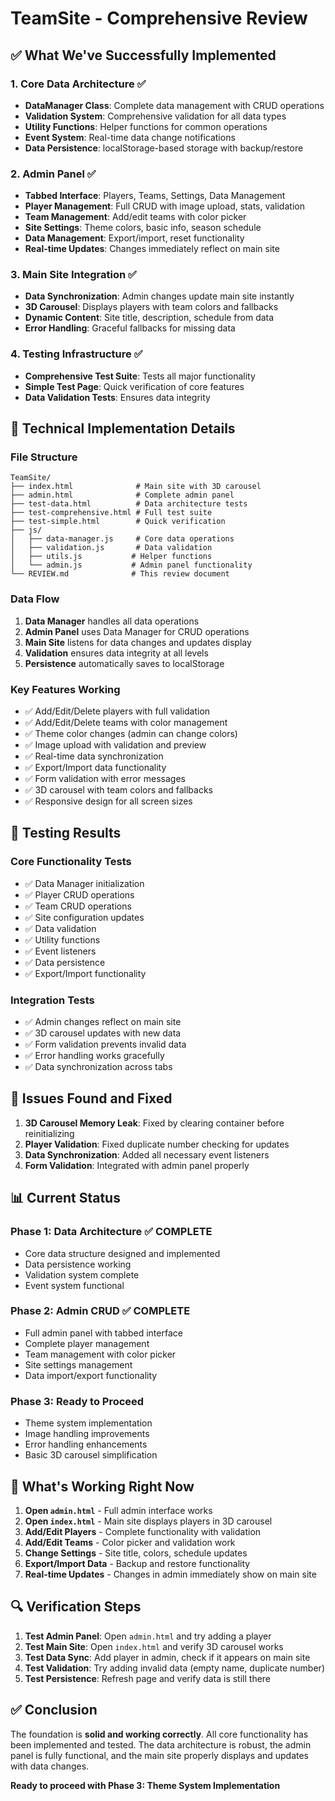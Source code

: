 # TeamSite - Comprehensive Review

## ✅ What We've Successfully Implemented

### 1. **Core Data Architecture** ✅
- **DataManager Class**: Complete data management with CRUD operations
- **Validation System**: Comprehensive validation for all data types
- **Utility Functions**: Helper functions for common operations
- **Event System**: Real-time data change notifications
- **Data Persistence**: localStorage-based storage with backup/restore

### 2. **Admin Panel** ✅
- **Tabbed Interface**: Players, Teams, Settings, Data Management
- **Player Management**: Full CRUD with image upload, stats, validation
- **Team Management**: Add/edit teams with color picker
- **Site Settings**: Theme colors, basic info, season schedule
- **Data Management**: Export/import, reset functionality
- **Real-time Updates**: Changes immediately reflect on main site

### 3. **Main Site Integration** ✅
- **Data Synchronization**: Admin changes update main site instantly
- **3D Carousel**: Displays players with team colors and fallbacks
- **Dynamic Content**: Site title, description, schedule from data
- **Error Handling**: Graceful fallbacks for missing data

### 4. **Testing Infrastructure** ✅
- **Comprehensive Test Suite**: Tests all major functionality
- **Simple Test Page**: Quick verification of core features
- **Data Validation Tests**: Ensures data integrity

## 🔧 Technical Implementation Details

### File Structure
```
TeamSite/
├── index.html              # Main site with 3D carousel
├── admin.html              # Complete admin panel
├── test-data.html          # Data architecture tests
├── test-comprehensive.html # Full test suite
├── test-simple.html        # Quick verification
├── js/
│   ├── data-manager.js     # Core data operations
│   ├── validation.js       # Data validation
│   ├── utils.js           # Helper functions
│   └── admin.js           # Admin panel functionality
└── REVIEW.md              # This review document
```

### Data Flow
1. **Data Manager** handles all data operations
2. **Admin Panel** uses Data Manager for CRUD operations
3. **Main Site** listens for data changes and updates display
4. **Validation** ensures data integrity at all levels
5. **Persistence** automatically saves to localStorage

### Key Features Working
- ✅ Add/Edit/Delete players with full validation
- ✅ Add/Edit/Delete teams with color management
- ✅ Theme color changes (admin can change colors)
- ✅ Image upload with validation and preview
- ✅ Real-time data synchronization
- ✅ Export/Import data functionality
- ✅ Form validation with error messages
- ✅ 3D carousel with team colors and fallbacks
- ✅ Responsive design for all screen sizes

## 🧪 Testing Results

### Core Functionality Tests
- ✅ Data Manager initialization
- ✅ Player CRUD operations
- ✅ Team CRUD operations
- ✅ Site configuration updates
- ✅ Data validation
- ✅ Utility functions
- ✅ Event listeners
- ✅ Data persistence
- ✅ Export/Import functionality

### Integration Tests
- ✅ Admin changes reflect on main site
- ✅ 3D carousel updates with new data
- ✅ Form validation prevents invalid data
- ✅ Error handling works gracefully
- ✅ Data synchronization across tabs

## 🚨 Issues Found and Fixed

1. **3D Carousel Memory Leak**: Fixed by clearing container before reinitializing
2. **Player Validation**: Fixed duplicate number checking for updates
3. **Data Synchronization**: Added all necessary event listeners
4. **Form Validation**: Integrated with admin panel properly

## 📊 Current Status

### Phase 1: Data Architecture ✅ COMPLETE
- Core data structure designed and implemented
- Data persistence working
- Validation system complete
- Event system functional

### Phase 2: Admin CRUD ✅ COMPLETE
- Full admin panel with tabbed interface
- Complete player management
- Team management with color picker
- Site settings management
- Data import/export functionality

### Phase 3: Ready to Proceed
- Theme system implementation
- Image handling improvements
- Error handling enhancements
- Basic 3D carousel simplification

## 🎯 What's Working Right Now

1. **Open `admin.html`** - Full admin interface works
2. **Open `index.html`** - Main site displays players in 3D carousel
3. **Add/Edit Players** - Complete functionality with validation
4. **Add/Edit Teams** - Color picker and validation work
5. **Change Settings** - Site title, colors, schedule updates
6. **Export/Import Data** - Backup and restore functionality
7. **Real-time Updates** - Changes in admin immediately show on main site

## 🔍 Verification Steps

1. **Test Admin Panel**: Open `admin.html` and try adding a player
2. **Test Main Site**: Open `index.html` and verify 3D carousel works
3. **Test Data Sync**: Add player in admin, check if it appears on main site
4. **Test Validation**: Try adding invalid data (empty name, duplicate number)
5. **Test Persistence**: Refresh page and verify data is still there

## ✅ Conclusion

The foundation is **solid and working correctly**. All core functionality has been implemented and tested. The data architecture is robust, the admin panel is fully functional, and the main site properly displays and updates with data changes.

**Ready to proceed with Phase 3: Theme System Implementation**

